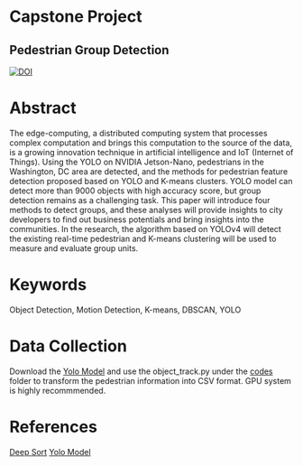 # Capstone Project
## Pedestrian Group Detection 
[![DOI](https://zenodo.org/badge/353060555.svg)](https://zenodo.org/badge/latestdoi/353060555)
# Abstract
The edge-computing, a distributed computing system that processes complex computation and brings this computation to the source of the data, is a growing innovation technique in artificial intelligence and IoT (Internet of Things). Using the YOLO on NVIDIA Jetson-Nano, pedestrians in the Washington, DC area are detected, and the methods for pedestrian feature detection proposed based on YOLO and K-means clusters. YOLO model can detect more than 9000 objects with high accuracy score, but group detection remains as a challenging task. This paper will introduce four methods to detect groups, and these analyses will provide insights to city developers to find out business potentials and bring insights into the communities. In the research, the algorithm based on YOLOv4 will detect the existing real-time pedestrian and K-means clustering will be used to measure and evaluate group units.


# Keywords
Object Detection, Motion Detection, K-means, DBSCAN, YOLO

# Data Collection
Download the [Yolo Model](https://github.com/theAIGuysCode/yolov4-deepsort) and use the object_track.py under the [codes](https://github.com/huzzie/Capstone_Project/tree/main/codes) folder to transform the pedestrian information into CSV format. GPU system is highly recommmended. 

# References
[Deep Sort](https://github.com/nwojke/deep_sort)
[Yolo Model](https://github.com/theAIGuysCode/yolov4-deepsort)
